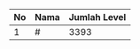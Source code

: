 | No | Nama            | Jumlah Level |
|----|-----------------|--------------|
| 1  | #    |    3393        |
